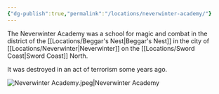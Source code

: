 ```yaml
---
{"dg-publish":true,"permalink":"/locations/neverwinter-academy/"}
---
```


The Neverwinter Academy was a school for magic and combat in the district of the [[Locations/Beggar's Nest\|Beggar's Nest]] in the city of [[Locations/Neverwinter\|Neverwinter]] on the [[Locations/Sword Coast\|Sword Coast]] North.

It was destroyed in an act of terrorism some years ago.

![Neverwinter Academy.jpeg|Neverwinter Academy](/img/user/Assets/Neverwinter%20Academy.jpeg)
